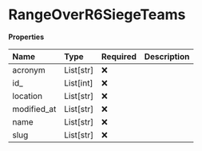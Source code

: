 # RangeOverR6SiegeTeams

**Properties**

| Name        | Type      | Required | Description |
| :---------- | :-------- | :------- | :---------- |
| acronym     | List[str] | ❌       |             |
| id\_        | List[int] | ❌       |             |
| location    | List[str] | ❌       |             |
| modified_at | List[str] | ❌       |             |
| name        | List[str] | ❌       |             |
| slug        | List[str] | ❌       |             |

<!-- This file was generated by liblab | https://liblab.com/ -->
